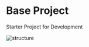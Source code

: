 # Base Project

 Starter Project for Development
 
![structure](https://user-images.githubusercontent.com/48706857/184391750-c6be585f-876f-4c27-9ccf-d4bb41334f0b.png)
